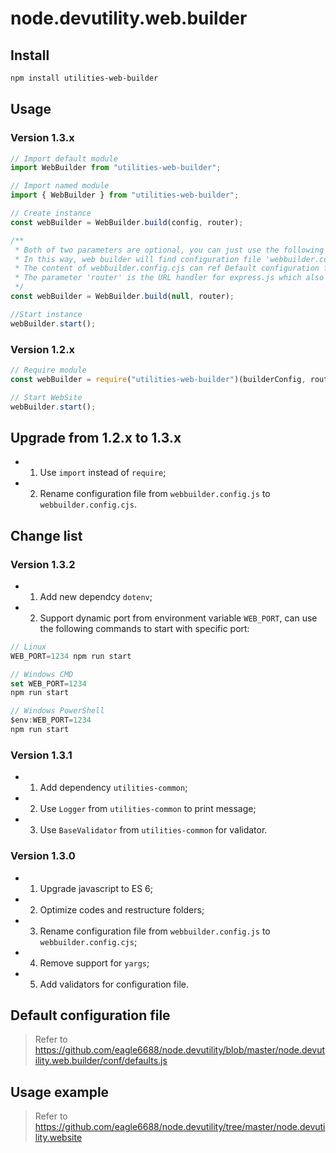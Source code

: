 # node.devutility.web.builder

## Install

``` bash
npm install utilities-web-builder
```

## Usage

### Version 1.3.x

``` javascript
// Import default module
import WebBuilder from "utilities-web-builder";

// Import named module
import { WebBuilder } from "utilities-web-builder";

// Create instance
const webBuilder = WebBuilder.build(config, router);

/**
 * Both of two parameters are optional, you can just use the following command to create the instance.
 * In this way, web builder will find configuration file 'webbuilder.config.cjs' from root directory of project or '$project_directory/conf/webbuilder.config.cjs'.
 * The content of webbuilder.config.cjs can ref Default configuration file in following section. 
 * The parameter 'router' is the URL handler for express.js which also * present in configuration example file.
 */
const webBuilder = WebBuilder.build(null, router);

//Start instance
webBuilder.start();
```

### Version 1.2.x

``` javascript
// Require module
const webBuilder = require("utilities-web-builder")(builderConfig, router);

// Start WebSite
webBuilder.start();
```

## Upgrade from 1.2.x to 1.3.x

* 1. Use `import` instead of `require`;
* 2. Rename configuration file from `webbuilder.config.js` to `webbuilder.config.cjs`.

## Change list

### Version 1.3.2

* 1. Add new dependcy `dotenv`;
* 2. Support dynamic port from environment variable `WEB_PORT`, can use the following commands to start with specific port:

``` javascript
// Linux
WEB_PORT=1234 npm run start

// Windows CMD
set WEB_PORT=1234
npm run start

// Windows PowerShell
$env:WEB_PORT=1234
npm run start
```

### Version 1.3.1

* 1. Add dependency `utilities-common`;
* 2. Use `Logger` from `utilities-common` to print message;
* 3. Use `BaseValidator` from `utilities-common` for validator.

### Version 1.3.0

* 1. Upgrade javascript to ES 6;
* 2. Optimize codes and restructure folders;
* 3. Rename configuration file from `webbuilder.config.js` to `webbuilder.config.cjs`;
* 4. Remove support for `yargs`;
* 5. Add validators for configuration file.

## Default configuration file

> Refer to <https://github.com/eagle6688/node.devutility/blob/master/node.devutility.web.builder/conf/defaults.js>

## Usage example

> Refer to <https://github.com/eagle6688/node.devutility/tree/master/node.devutility.website>
